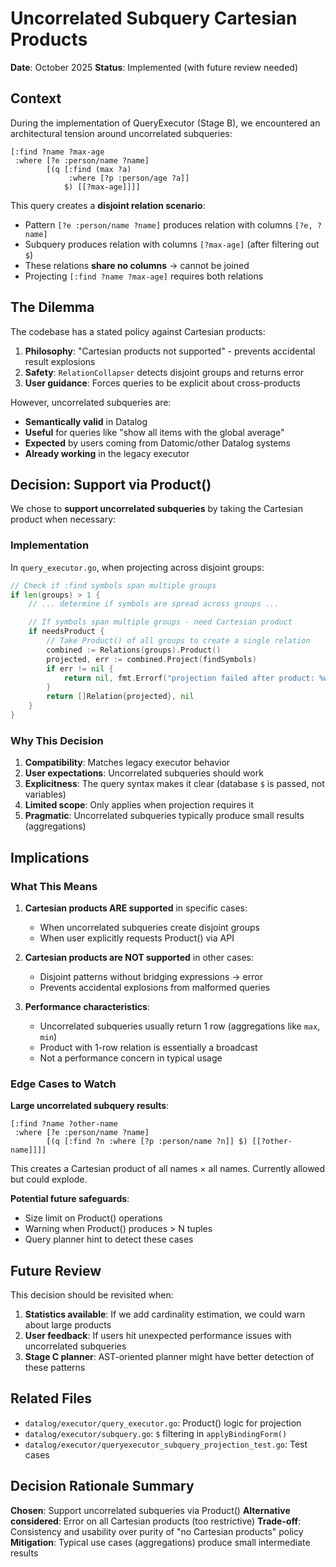 # Uncorrelated Subquery Cartesian Products

**Date**: October 2025
**Status**: Implemented (with future review needed)

## Context

During the implementation of QueryExecutor (Stage B), we encountered an architectural tension around uncorrelated subqueries:

```datalog
[:find ?name ?max-age
 :where [?e :person/name ?name]
        [(q [:find (max ?a)
             :where [?p :person/age ?a]]
            $) [[?max-age]]]]
```

This query creates a **disjoint relation scenario**:
- Pattern `[?e :person/name ?name]` produces relation with columns `[?e, ?name]`
- Subquery produces relation with columns `[?max-age]` (after filtering out `$`)
- These relations **share no columns** → cannot be joined
- Projecting `[:find ?name ?max-age]` requires both relations

## The Dilemma

The codebase has a stated policy against Cartesian products:

1. **Philosophy**: "Cartesian products not supported" - prevents accidental result explosions
2. **Safety**: `RelationCollapser` detects disjoint groups and returns error
3. **User guidance**: Forces queries to be explicit about cross-products

However, uncorrelated subqueries are:
- **Semantically valid** in Datalog
- **Useful** for queries like "show all items with the global average"
- **Expected** by users coming from Datomic/other Datalog systems
- **Already working** in the legacy executor

## Decision: Support via Product()

We chose to **support uncorrelated subqueries** by taking the Cartesian product when necessary:

### Implementation

In `query_executor.go`, when projecting across disjoint groups:

```go
// Check if :find symbols span multiple groups
if len(groups) > 1 {
    // ... determine if symbols are spread across groups ...

    // If symbols span multiple groups - need Cartesian product
    if needsProduct {
        // Take Product() of all groups to create a single relation
        combined := Relations(groups).Product()
        projected, err := combined.Project(findSymbols)
        if err != nil {
            return nil, fmt.Errorf("projection failed after product: %w", err)
        }
        return []Relation{projected}, nil
    }
}
```

### Why This Decision

1. **Compatibility**: Matches legacy executor behavior
2. **User expectations**: Uncorrelated subqueries should work
3. **Explicitness**: The query syntax makes it clear (database `$` is passed, not variables)
4. **Limited scope**: Only applies when projection requires it
5. **Pragmatic**: Uncorrelated subqueries typically produce small results (aggregations)

## Implications

### What This Means

1. **Cartesian products ARE supported** in specific cases:
   - When uncorrelated subqueries create disjoint groups
   - When user explicitly requests Product() via API

2. **Cartesian products are NOT supported** in other cases:
   - Disjoint patterns without bridging expressions → error
   - Prevents accidental explosions from malformed queries

3. **Performance characteristics**:
   - Uncorrelated subqueries usually return 1 row (aggregations like `max`, `min`)
   - Product with 1-row relation is essentially a broadcast
   - Not a performance concern in typical usage

### Edge Cases to Watch

**Large uncorrelated subquery results**:
```datalog
[:find ?name ?other-name
 :where [?e :person/name ?name]
        [(q [:find ?n :where [?p :person/name ?n]] $) [[?other-name]]]]
```

This creates a Cartesian product of all names × all names. Currently allowed but could explode.

**Potential future safeguards**:
- Size limit on Product() operations
- Warning when Product() produces > N tuples
- Query planner hint to detect these cases

## Future Review

This decision should be revisited when:

1. **Statistics available**: If we add cardinality estimation, we could warn about large products
2. **User feedback**: If users hit unexpected performance issues with uncorrelated subqueries
3. **Stage C planner**: AST-oriented planner might have better detection of these patterns

## Related Files

- `datalog/executor/query_executor.go`: Product() logic for projection
- `datalog/executor/subquery.go`: `$` filtering in `applyBindingForm()`
- `datalog/executor/queryexecutor_subquery_projection_test.go`: Test cases

## Decision Rationale Summary

**Chosen**: Support uncorrelated subqueries via Product()
**Alternative considered**: Error on all Cartesian products (too restrictive)
**Trade-off**: Consistency and usability over purity of "no Cartesian products" policy
**Mitigation**: Typical use cases (aggregations) produce small intermediate results
